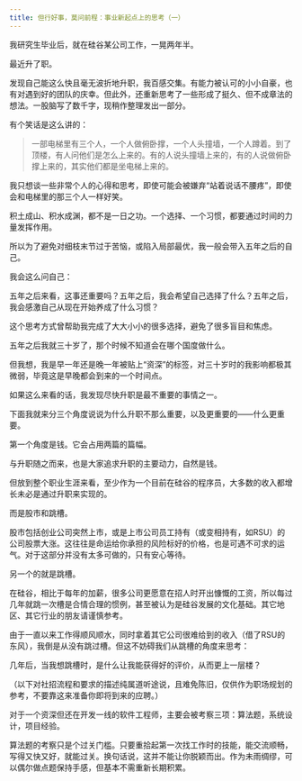 ```yaml
---
title: 但行好事，莫问前程：事业新起点上的思考（一）
---
```


我研究生毕业后，就在硅谷某公司工作，一晃两年半。

最近升了职。

发现自己能这么快且毫无波折地升职，我百感交集。有能力被认可的小小自豪，也有对遇到好的团队的庆幸。但此外，还重新思考了一些形成了挺久、但不成章法的想法。一股脑写了数千字，现稍作整理发出一部分。

有个笑话是这么讲的：
> 一部电梯里有三个人，一个人做俯卧撑，一个人头撞墙，一个人蹲着。到了顶楼，有人问他们是怎么上来的。有的人说头撞墙上来的，有的人说做俯卧撑上来的，其实他们都是坐电梯上来的。

我只想谈一些非常个人的心得和思考，即使可能会被嫌弃“站着说话不腰疼”，即使会和电梯里的那三个人一样好笑。

积土成山、积水成渊，都不是一日之功。一个选择、一个习惯，都要通过时间的力量发挥作用。

所以为了避免对细枝末节过于苦恼，或陷入局部最优，我一般会带入五年之后的自己。

我会这么问自己：

五年之后来看，这事还重要吗？五年之后，我会希望自己选择了什么？五年之后，我会感激自己从现在开始养成了什么习惯？

这个思考方式曾帮助我完成了大大小小的很多选择，避免了很多盲目和焦虑。

五年之后我就三十岁了，那个时候不知道会在哪个国度做什么。

但我想，我是早一年还是晚一年被贴上“资深”的标签，对三十岁时的我影响都极其微弱，毕竟这是早晚都会到来的一个时间点。



如果这么来看的话，我发现尽快升职是最不重要的事情之一。

下面我就来分三个角度说说为什么升职不那么重要，以及更重要的——什么更重要。

第一个角度是钱。它会占用两篇的篇幅。

与升职随之而来，也是大家追求升职的主要动力，自然是钱。

但放到整个职业生涯来看，至少作为一个目前在硅谷的程序员，大多数的收入都增长未必是通过升职来实现的。

而是股市和跳槽。

股市包括创业公司突然上市，或是上市公司员工持有（或变相持有，如RSU）的公司股票大涨。这往往是命运给你承担的风险标好的价格，也是可遇不可求的运气。对于这部分并没有太多可做的，只有安心等待。

另一个的就是跳槽。

在硅谷，相比于每年的加薪，很多公司更愿意在招人时开出慷慨的工资，所以每过几年就跳一次槽是合情合理的惯例，甚至被认为是硅谷发展的文化基础。其它地区、其它行业的朋友请谨慎参考。

由于一直以来工作得顺风顺水，同时拿着其它公司很难给到的收入（借了RSU的东风），我倒是从没有跳过槽。但这不妨碍我们从跳槽的角度来思考：

几年后，当我想跳槽时，是什么让我能获得好的评价，从而更上一层楼？

（以下对社招流程和要求的描述纯属道听途说，且难免陈旧，仅供作为职场规划的参考，不要靠这来准备你即将到来的应聘。）

对于一个资深但还在开发一线的软件工程师，主要会被考察三项：算法题，系统设计，项目经验。

算法题的考察只是个过关门槛。只要重拾起第一次找工作时的技能，能交流顺畅，写得又快又好，就能过关。换句话说，这并不能让你脱颖而出。作为未雨绸缪，可以偶尔做点题保持手感，但基本不需重新长期积累。
